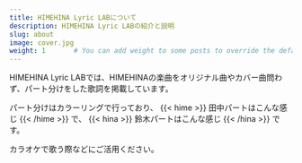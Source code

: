 ```yaml
---
title: HIMEHINA Lyric LABについて
description: HIMEHINA Lyric LABの紹介と説明
slug: about
image: cover.jpg
weight: 1       # You can add weight to some posts to override the default sorting (date descending)
---
```


HIMEHINA Lyric LABでは、HIMEHINAの楽曲をオリジナル曲やカバー曲問わず、パート分けをした歌詞を掲載しています。

パート分けはカラーリングで行っており、
{{< hime >}}
田中パートはこんな感じ
{{< /hime >}}
で、
{{< hina >}}
鈴木パートはこんな感じ
{{< /hina >}}
です。

カラオケで歌う際などにご活用ください。
